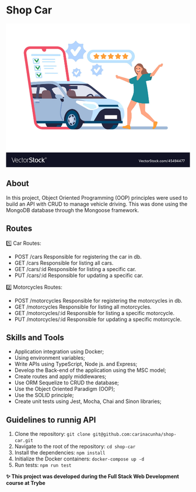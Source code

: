 # Shop Car #
![alt app](car.jpg "car img")

## About ##

In this project, Object Oriented Programming (OOP) principles were used to build an API with CRUD to manage vehicle driving. This was done using the MongoDB database through the Mongoose framework.

## Routes ##

1️⃣ Car Routes:

* POST /cars
  Responsible for registering the car in db.
* GET /cars
  Responsible for listing all cars.
* GET /cars/:id
Responsible for listing a specific car.
* PUT /cars/:id
Responsible for updating a specific car.

2️⃣ Motorcycles Routes:

* POST /motorcycles
  Responsible for registering the motorcycles in db.
* GET /motorcycles
  Responsible for listing all motorcycles.
* GET /motorcycles/:id
Responsible for listing a specific motorcycle.
* PUT /motorcycles/:id
Responsible for updating a specific motorcycle.

## Skills and Tools ##

* Application integration using Docker;
* Using environment variables;
* Write APIs using TypeScript, Node js. and Express;
* Develop the Back-end of the application using the MSC model;
* Create routes and apply middlewares;
* Use ORM Sequelize to CRUD the database;
* Use the Object Oriented Paradigm (OOP);
* Use the SOLID principle;
* Create unit tests using Jest, Mocha, Chai and Sinon libraries;

## Guidelines to runnig API ##

1. Clone the repository: ```git clone git@github.com:carinacunha/shop-car.git```
2. Navigate to the root of the repository: ```cd shop-car ```
3. Install the dependencies: ```npm install ```
4. Initialize the Docker containers: ```docker-compose up -d```
5. Run tests: ```npm run test```

**✨ This project was developed during the Full Stack Web Development course at Trybe**
